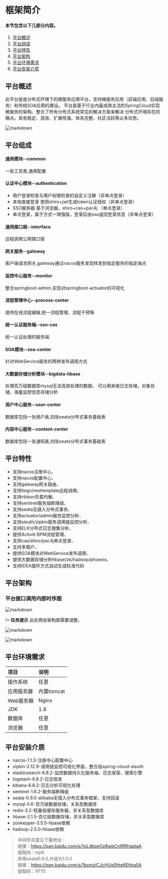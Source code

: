 #  框架简介

#### 本节包含以下几部分内容。
1. [平台概述](#平台概述)
1. [平台组成](#平台组成)
1. [平台特性](#平台特性)
1. [平台架构](#平台架构)
1. [平台环境需求](#平台环境需求)
1. [平台安装介质](#平台安装介质)

## 平台概述
此平台是是分布式环境下的微服务应用平台，支持微服务应用（前端应用、后端服务）和传统SOA应用的建设。
平台是基于行业内最成熟主流的SpringCloud实现微服务的架构、整合了所有分布式系统常见的解决方案来解决
分布式环境存在的痛点。具有稳定、高效、扩展性强、体系完整、社区活跃等众多优势。 

![markdown](../微服务管理平台V2.0.png "markdown")
## 平台组成  
<h4>通用模块--common</h4>
一些工具类,通用配置


<h4>认证中心模块--authentication</h4>

- 用户登录检查与用户权限检查的自定义注解（非单点登录）  
- 本地直接登录 使用shiro+jwt生成token认证授权（非单点登录）   
- SSO服务器 基于浏览器，shiro+cas+pac4j （单点登录）   
- 单点登录，属于方式一增强版，登录后由sso返回登录信息（非单点登录）  


<h4>通用接口层--interface</h4>
远程调用公用接口层


<h4>网关服务--gateway</h4>
客户端请求网关,gateway通过nacos服务发现转发到指定服务的指定端点


<h4>监控中心服务--monitor</h4>
整合springboot-admin,实现对springboot-actuator的可视化


<h4>流程管理中心--process-center</h4>
提供在线流程编辑,统一流程管理、流程干预等


<h4>统一认证服务端--sso-cas</h4>
统一认证处理的服务端


<h4>SOA模块--soa-center</h4>
针对WebService服务的两种发布调用方式


<h4>大数据存储分析模块--bigdata-hbase</h4>
处理百万级数据库mysql无法高效处理的数据，
可以用来做日志存储，对象存储，海量监控信息存储分析


<h4>用户中心服务--user-center</h4>
数据库包括一张用户表,四张seata分布式事务基础表


<h4>内容中心服务--content-center</h4>
数据库包括一张通知表,四张seata分布式事务基础表


## 平台特性  
- 支持nacos注册中心、
- 支持nacos配置中心、
- 支持gateway网关路由、
- 支持feign/resttemplate远程调用、
- 支持ribbon负载均衡、
- 支持sentinel服务熔断降级、
- 支持seata无侵入分布式事务、
- 支持actuator/admin服务监控分析、
- 支持sleuth/zipkin服务调用链监控分析、
- 支持ELK分布式日志搜集分析、
- 提供Activiti BPM流程管理、
- 支持cas/shiro/pac4j单点登录、
- 支持多租户、
- 提供SOA模块对WebService发布调用、
- 提供大数据存储分析hbase/zk/hadoop/phoenix、
- 支持IDEA插件方式自动生成标准代码


## 平台架构
### 平台接口调用内部时序图
![markdown](../img/deploy01.png "markdown") 

!> **任务提示** 此处两张架构图需要调整。

![markdown](../部署01.jpg "markdown")  

![markdown](../部署02.jpg "markdown")

## 平台环境需求
| 项目 | 说明 | 
| :-----| :---- |
| 操作系统 | 任意 | 
| 应用服务器 | 内置tomcat |
| Web服务器 | Nginx  |
| JDK | 1.8 |
| 数据库 | 任意  |
| 浏览器 | 任意  |

## 平台安装介质
- nacos-1.1.3-注册中心配置中心
- zipkin-2.12.9-调用链监控可视化界面，整合自spirng-cloud-sleuth
- elasticsearch-6.8.2-监控数据持久化服务端、日志收容、搜索引擎
- logstash-6.8.2-日志收发
- kibana-6.8.2-日志分析可视化处理
- sentinel-1.6.2-服务熔断降级
- seata-0.9.0-alibaba无侵入分布式事务框架，支持回滚
- mysql-5.6-百万级数据存储，关系型数据库
- redis-3.2-轻量级缓存服务器，非关系型数据库
- hbase-2.1.5-百亿级数据存储，非关系型数据库
- zookepper-3.5.5-hbase依赖
- hadoop-2.5.0-hbase依赖

> 中间件百度云下载地址：  
> 链接：https://pan.baidu.com/s/1oLdkpeOz8wbCn9fRhaataA   
> 提取码：mj4i   
> 弃用seata0.9.0,升级为1.0.0  
> 链接：https://pan.baidu.com/s/1bxmziCJcHUq0hte6Ehha5A   
> 提取码：9770  
